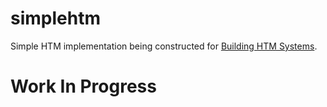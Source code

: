 # simplehtm

Simple HTM implementation being constructed for [Building HTM Systems](https://github.com/htm-community/building-htm-systems).

# Work In Progress